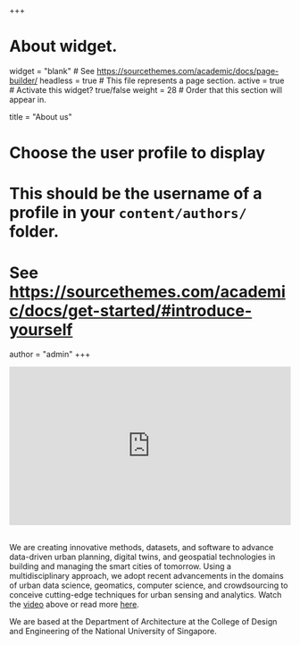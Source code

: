 +++
# About widget.
widget = "blank"  # See https://sourcethemes.com/academic/docs/page-builder/
headless = true  # This file represents a page section.
active = true  # Activate this widget? true/false
weight = 28  # Order that this section will appear in.

title = "About us"

# Choose the user profile to display
# This should be the username of a profile in your `content/authors/` folder.
# See https://sourcethemes.com/academic/docs/get-started/#introduce-yourself
author = "admin"
+++

<div style="padding:56.25% 0 0 0;position:relative;">
	<iframe src="https://player.vimeo.com/video/764033095?h=f100addf1d&byline=0&portrait=0" style="position:absolute;top:0;left:0;width:100%;height:100%;" frameborder="0" allow="autoplay; fullscreen; picture-in-picture" allowfullscreen>
	</iframe>
</div>
<script src="https://player.vimeo.com/api/player.js"></script>
<br />

We are creating innovative methods, datasets, and software to advance data-driven urban planning, digital twins, and geospatial technologies in building and managing the smart cities of tomorrow. 
Using a multidisciplinary approach, we adopt recent advancements in the domains of urban data science, geomatics, computer science, and crowdsourcing to conceive cutting-edge techniques for urban sensing and analytics.
Watch the [video](https://vimeo.com/764033095) above or read more [here](/about/).

We are based at the Department of Architecture at the College of Design and Engineering of the National University of Singapore.